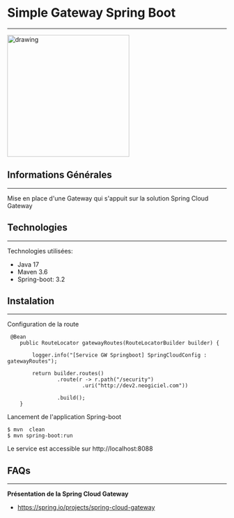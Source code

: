 ## <h1>Simple Gateway Spring Boot</h1>
***
<img src="https://blog.mossroy.fr/wp-content/uploads/2019/09/spring-boot-logo.png" alt="drawing" height="280px"/>

## Informations Générales
***
Mise en place d'une Gateway qui s'appuit sur la solution Spring Cloud Gateway
## Technologies
***
Technologies utilisées:
* Java 17 
* Maven 3.6
* Spring-boot: 3.2
## Instalation
***
Configuration de la route
```
 @Bean
    public RouteLocator gatewayRoutes(RouteLocatorBuilder builder) {

        logger.info("[Service GW Springboot] SpringCloudConfig : gatewayRoutes");

        return builder.routes()
                .route(r -> r.path("/security")
                        .uri("http://dev2.neogiciel.com"))

                .build();
    }
```
Lancement de l'application Spring-boot<br>
```
$ mvn  clean
$ mvn spring-boot:run
```
Le service est accessible sur http://localhost:8088

## FAQs
***
**Présentation de la Spring Cloud Gateway**
* https://spring.io/projects/spring-cloud-gateway



